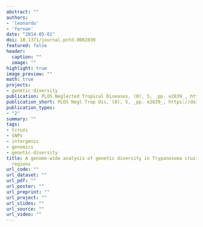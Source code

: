 ```yaml
---
abstract: ""
authors:
- 'leonardo'
- 'fernan'
date: "2014-05-01"
doi: 10.1371/journal.pntd.0002839
featured: false
header:
  caption: ""
  image: ""
highlight: true
image_preview: ""
math: true
projects:
- genetic-diversity
publication: PLOS Neglected Tropical Diseases, (8), 5, _pp. e2839_, https://doi.org/10.1371/journal.pntd.0002839
publication_short: PLOS Negl Trop Dis, (8), 5, _pp. e2839_, https://doi.org/10.1371/journal.pntd.0002839
publication_types:
- "2"
summary: ""
tags:
- tcruzi
- SNPs
- intergenic
- genomics
- genetic-diversity
title: A genome-wide analysis of genetic diversity in Trypanosoma cruzi intergenic
  regions
url_code: ""
url_dataset: ""
url_pdf: ""
url_poster: ""
url_preprint: ""
url_project: ""
url_slides: ""
url_source: ""
url_video: ""
---
```

